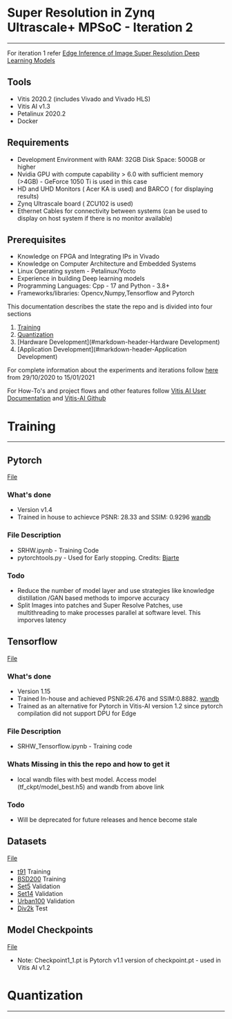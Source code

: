 # Super Resolution in Zynq Ultrascale+ MPSoC - Iteration 2
* * *

For iteration 1 refer [Edge Inference of Image Super Resolution Deep Learning Models](https://github.com/gkrislara/Image-super-resolution-FPGA)

## Tools

* Vitis 2020.2 (includes Vivado and Vivado HLS)
* Vitis AI v1.3
* Petalinux 2020.2
* Docker

## Requirements

* Development Environment with RAM: 32GB Disk Space: 500GB or higher
* Nvidia GPU with compute capability > 6.0 with sufficient memory (>4GB) - GeForce 1050 Ti is used in this case
* HD and UHD Monitors ( Acer KA is used) and BARCO ( for displaying results)
* Zynq Ultrascale board ( ZCU102 is used)
* Ethernet Cables for connectivity between systems (can be used to display on host system if there is no monitor available)

## Prerequisites
* Knowledge on FPGA and Integrating IPs in Vivado
* Knowledge on Computer Architecture and Embedded Systems
* Linux Operating system - Petalinux/Yocto
* Experience in building Deep learning models
* Programming Languages: Cpp - 17 and Python - 3.8+
* Frameworks/libraries: Opencv,Numpy,Tensorflow and Pytorch

This documentation describes the state the repo and is divided into four sections

1. [Training](#markdown-header-Training)
2. [Quantization](#markdown-header-Quantization)
3. [Hardware Development](#markdown-header-Hardware Development)
4. [Application Development](#markdown-header-Application Development)

For complete information about the experiments and iterations follow [here](https://htic.atlassian.net/wiki/spaces/~11214967/pages/93487268/Daily+Work+Update) from 29/10/2020 to 15/01/2021

For How-To's and project flows and other features follow [Vitis AI User Documentation](https://www.xilinx.com/html_docs/vitis_ai/1_3/index.html) and [Vitis-AI Github](https://github.com/Xilinx/Vitis-AI)

# Training
* * * 

## Pytorch

[File](./tnq/SRHW_train_pytorch)

### What's done
* Version v1.4
* Trained in house to achievce PSNR: 28.33 and SSIM: 0.9296  [wandb](https://wandb.ai/krislara/SRHW/runs/3190s2ys?workspace=user-krislara)

### File Description
* SRHW.ipynb - Training Code
* pytorchtools.py - Used for Early stopping. Credits: [Bjarte](https://github.com/Bjarten/early-stopping-pytorch)

### Todo
* Reduce the number of model layer and use strategies like knowledge distillation /GAN based methods to imporve accuracy
* Split Images into patches and Super Resolve Patches, use multithreading to make processes parallel at software level. This imporves latency

## Tensorflow

[File](./tnq/SRHW_Quantization/tensorflow)


### What's done
* Version 1.15
* Trained In-house and achieved PSNR:26.476 and SSIM:0.8882. [wandb](https://wandb.ai/krislara/SRHW_Tensorflow/runs/ndifb2q7?workspace=user-krislara)
* Trained as an alternative for Pytorch in Vitis-AI version 1.2 since pytorch compilation did not support DPU for Edge

### File Description
* SRHW_Tensorflow.ipynb - Training code

### Whats Missing in this the repo and how to get it
* local wandb files with best model. Access model (tf_ckpt/model_best.h5) and wandb from above link

### Todo
* Will be deprecated for future releases and hence become stale

## Datasets

[File](./tnq/SRDataset)

* [t91](https://drive.google.com/file/d/1IYLSdFkJb1BNhFcV7W72VkLCFhVulq0i/view?usp=sharing) Training
* [BSD200](https://drive.google.com/file/d/1unp3cmdIpCGvQ1-l7jx8xjAH_GSNCvEi/view?usp=sharing) Training
* [Set5](https://uofi.box.com/shared/static/kfahv87nfe8ax910l85dksyl2q212voc.zip) Validation
* [Set14](https://uofi.box.com/shared/static/igsnfieh4lz68l926l8xbklwsnnk8we9.zip) Validation
* [Urban100](https://uofi.box.com/shared/static/65upg43jjd0a4cwsiqgl6o6ixube6klm.zip) Validation
* [Div2k](https://data.vision.ee.ethz.ch/cvl/DIV2K/) Test

## Model Checkpoints

[File](./tnq/SRHW_Quantization/ckpt)

* Note: Checkpoint1_1.pt is Pytorch v1.1 version of checkpoint.pt - used in Vitis AI v1.2

# Quantization
* * *